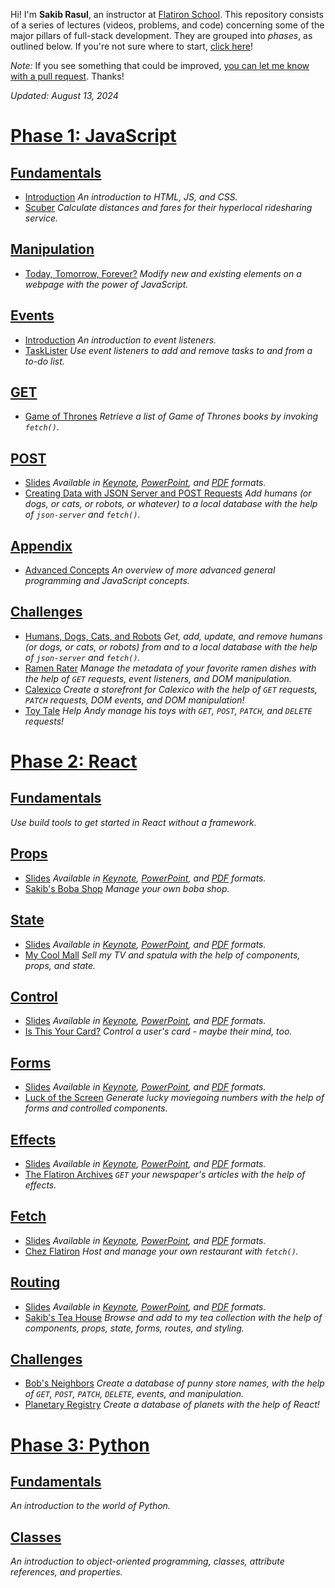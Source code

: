 Hi! I'm **Sakib Rasul**, an instructor at [Flatiron School](https://flatironschool.com). This repository consists of a series of lectures (videos, problems, and code) concerning some of the major pillars of full-stack development. They are grouped into _phases_, as outlined below. If you're not sure where to start, [click here](phase-1)!

_Note:_ If you see something that could be improved, [you can let me know with a pull request](https://github.com/rhythms06/flatiron-school/compare). Thanks!

_Updated: August 13, 2024_

# [Phase 1: JavaScript](phase-1)

## [Fundamentals](phase-1/fundamentals)
- [Introduction](phase-1/fundamentals/introduction)
_An introduction to HTML, JS, and CSS._
- [Scuber](phase-1/fundamentals/scuber)
_Calculate distances and fares for their hyperlocal ridesharing service._

## [Manipulation](phase-1/manipulation)
- [Today, Tomorrow, Forever?](phase-1/manipulation)
_Modify new and existing elements on a webpage with the power of JavaScript._

## [Events](phase-1/events)
- [Introduction](phase-1/events/introduction)
_An introduction to event listeners._
- [TaskLister](phase-1/events/tasks)
_Use event listeners to add and remove tasks to and from a to-do list._

## [GET](phase-1/get)
- [Game of Thrones](phase-1/get)
_Retrieve a list of Game of Thrones books by invoking `fetch()`._

## [POST](phase-1/post)
- [Slides](phase-1/post/slides)
_Available in [Keynote](https://raw.githubusercontent.com/rhythms06/flatiron-school/main/phase-1/post/slides/post.key), [PowerPoint](https://raw.githubusercontent.com/rhythms06/flatiron-school/main/phase-1/post/slides/post.pptx), and [PDF](https://raw.githubusercontent.com/rhythms06/flatiron-school/main/phase-1/post/slides/post.pdf) formats._
- [Creating Data with JSON Server and POST Requests](phase-1/post/code)
_Add humans (or dogs, or cats, or robots, or whatever) to a local database with the help of `json-server` and `fetch()`._

## [Appendix](phase-1/appendix)
- [Advanced Concepts](phase-1/appendix)
_An overview of more advanced general programming and JavaScript concepts._

## [Challenges](phase-1/challenges)
- [Humans, Dogs, Cats, and Robots](phase-1/challenges/humans)
_Get, add, update, and remove humans (or dogs, or cats, or robots) from and to a local database with the help of `json-server` and `fetch()`._
- [Ramen Rater](phase-1/challenges/ramen)
_Manage the metadata of your favorite ramen dishes with the help of `GET` requests, event listeners, and DOM manipulation._
- [Calexico](phase-1/challenges/calexico)
_Create a storefront for Calexico with the help of `GET` requests, `PATCH` requests, DOM events, and DOM manipulation!_
- [Toy Tale](phase-1/challenges/toys)
_Help Andy manage his toys with `GET`, `POST`, `PATCH`, and `DELETE` requests!_

# [Phase 2: React](phase-2)

## [Fundamentals](phase-2/fundamentals)
_Use build tools to get started in React without a framework._

## [Props](phase-2/props)
- [Slides](phase-2/props/slides)
_Available in [Keynote](https://raw.githubusercontent.com/rhythms06/flatiron-school/main/phase-2/props/slides/props.key
), [PowerPoint](https://raw.githubusercontent.com/rhythms06/flatiron-school/main/phase-2/props/slides/props.pptx), and [PDF](https://raw.githubusercontent.com/rhythms06/flatiron-school/main/phase-2/props/slides/props.pdf) formats._
- [Sakib's Boba Shop](phase-2/props/boba)
_Manage your own boba shop._

## [State](phase-2/state/)
- [Slides](phase-2/state/slides)
_Available in [Keynote](https://raw.githubusercontent.com/rhythms06/flatiron-school/main/phase-2/state/slides/state.key
), [PowerPoint](https://raw.githubusercontent.com/rhythms06/flatiron-school/main/phase-2/state/slides/state.pptx), and [PDF](https://raw.githubusercontent.com/rhythms06/flatiron-school/main/phase-2/state/slides/state.pdf) formats._
- [My Cool Mall](phase-2/state/code)
_Sell my TV and spatula with the help of components, props, and state._

## [Control](phase-2/control)
- [Slides](phase-2/control/slides)
_Available in [Keynote](https://raw.githubusercontent.com/rhythms06/flatiron-school/main/phase-2/control/slides/control.key), [PowerPoint](https://raw.githubusercontent.com/rhythms06/flatiron-school/main/phase-2/control/slides/control.pptx), and [PDF](https://raw.githubusercontent.com/rhythms06/flatiron-school/main/phase-2/control/slides/control.pdf) formats._
- [Is This Your Card?](phase-2/control/code)
_Control a user's card - maybe their mind, too._

## [Forms](phase-2/forms)
- [Slides](phase-2/forms/slides)
_Available in [Keynote](https://raw.githubusercontent.com/rhythms06/flatiron-school/main/phase-2/forms/slides/forms.key), [PowerPoint](https://raw.githubusercontent.com/rhythms06/flatiron-school/main/phase-2/forms/slides/forms.pptx), and [PDF](https://raw.githubusercontent.com/rhythms06/flatiron-school/main/phase-2/forms/slides/forms.pdf) formats._
- [Luck of the Screen](phase-2/forms/code)
_Generate lucky moviegoing numbers with the help of forms and controlled components._

## [Effects](phase-2/effects)
- [Slides](phase-2/effects/slides)
_Available in [Keynote](https://raw.githubusercontent.com/rhythms06/flatiron-school/main/phase-2/effects/slides/effects.key), [PowerPoint](https://raw.githubusercontent.com/rhythms06/flatiron-school/main/phase-2/effects/slides/effects.pptx), and [PDF](https://raw.githubusercontent.com/rhythms06/flatiron-school/main/phase-2/effects/slides/effects.pdf) formats._
- [The Flatiron Archives](phase-2/effects/code)
_`GET` your newspaper's articles with the help of effects._

## [Fetch](phase-2/fetch)
- [Slides](phase-2/fetch/slides)
_Available in [Keynote](https://raw.githubusercontent.com/rhythms06/flatiron-school/main/phase-2/fetch/slides/fetch.key), [PowerPoint](https://raw.githubusercontent.com/rhythms06/flatiron-school/main/phase-2/fetch/slides/fetch.pptx), and [PDF](https://raw.githubusercontent.com/rhythms06/flatiron-school/main/phase-2/fetch/slides/fetch.pdf) formats._
- [Chez Flatiron](phase-2/fetch/code)
_Host and manage your own restaurant with `fetch()`._

## [Routing](phase-2/routing)
- [Slides](phase-2/routing/slides)
_Available in [Keynote](https://raw.githubusercontent.com/rhythms06/flatiron-school/main/phase-2/routing/slides/routing.key), [PowerPoint](https://raw.githubusercontent.com/rhythms06/flatiron-school/main/phase-2/routing/slides/routing.pptx), and [PDF](https://raw.githubusercontent.com/rhythms06/flatiron-school/main/phase-2/routing/slides/routing.pdf) formats._
- [Sakib's Tea House](phase-2/routing/code)
_Browse and add to my tea collection with the help of components, props, state, forms, routes, and styling._

## [Challenges](phase-2/challenges)
- [Bob's Neighbors](phase-2/challenges/stores)
_Create a database of punny store names, with the help of `GET`, `POST`, `PATCH`, `DELETE`, events, and manipulation._
- [Planetary Registry](phase-2/challenges/planets)
_Create a database of planets with the help of React!_

# [Phase 3: Python](phase-3)

## [Fundamentals](phase-3/fundamentals)
_An introduction to the world of Python._

## [Classes](phase-3/classes)
_An introduction to object-oriented programming, classes, attribute references, and properties._
